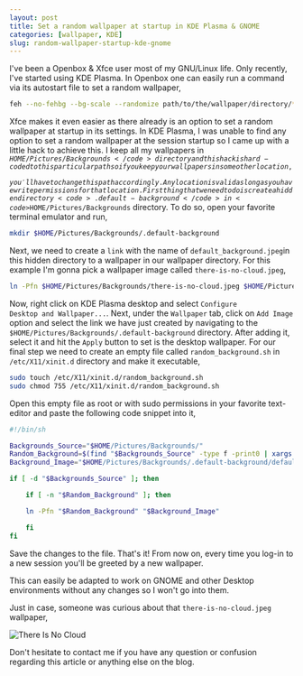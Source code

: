 ```yaml
---
layout: post
title: Set a random wallpaper at startup in KDE Plasma & GNOME
categories: [wallpaper, KDE]
slug: random-wallpaper-startup-kde-gnome
---
```


I've been a Openbox & Xfce user most of my GNU/Linux life. Only recently, I've started using KDE Plasma. In Openbox one can easily run a command via its autostart file to set a random wallpaper,

```bash
feh --no-fehbg --bg-scale --randomize path/to/the/wallpaper/directory/* &
```

Xfce makes it even easier as there already is an option to set a random wallpaper at startup in its settings.
In KDE Plasma, I was unable to find any option to set a random wallpaper at the session startup so I came up with a little hack to achieve this.
I keep all my wallpapers in <code>$HOME/Pictures/Backgrounds</code> directory and this hack is hard-coded to this particular path so if you keep your wallpapers in some other location, you'll have to change this path accordingly. Any location is valid as long as you have write permissions for that location.
First thing that we need to do is create a hidden directory <code>.default-background</code> in <code>$HOME/Pictures/Backgrounds</code> directory. To do so, open your favorite terminal emulator and run,

```bash
mkdir $HOME/Pictures/Backgrounds/.default-background
```

Next, we need to create a <code>link</code> with the name of <code>default_background.jpeg</code>in this hidden directory to a wallpaper in our wallpaper directory. For this example I'm gonna pick a wallpaper image called <code>there-is-no-cloud.jpeg</code>,

```bash
ln -Pfn $HOME/Pictures/Backgrounds/there-is-no-cloud.jpeg $HOME/Pictures/Backgrounds/.default-background/default_background.jpeg
```

Now, right click on KDE Plasma desktop and select <code>Configure Desktop and Wallpaper...</code>. Next, under the <code>Wallpaper</code> tab, click on <code>Add Image</code> option and select the link we have just created by navigating to the <code>$HOME/Pictures/Backgrounds/.default-background</code> directory. After adding it, select it and hit the <code>Apply</code> button to set is the desktop wallpaper.
For our final step we need to create an empty file called <code>random_background.sh</code> in <code>/etc/X11/xinit.d</code> directory and make it executable,

```bash
sudo touch /etc/X11/xinit.d/random_background.sh
sudo chmod 755 /etc/X11/xinit.d/random_background.sh
```

Open this empty file as root or with sudo permissions in your favorite text-editor and paste the following code snippet into it,

```bash
#!/bin/sh

Backgrounds_Source="$HOME/Pictures/Backgrounds/"
Random_Background=$(find "$Backgrounds_Source" -type f -print0 | xargs -0 file --mime-type | grep -F 'image/' | cut -d ':' -f 1 | sort -R | head -n 1)
Background_Image="$HOME/Pictures/Backgrounds/.default-background/default_background.jpeg"

if [ -d "$Backgrounds_Source" ]; then

    if [ -n "$Random_Background" ]; then

	ln -Pfn "$Random_Background" "$Background_Image"

    fi
fi
```

Save the changes to the file.
That's it! From now on, every time you log-in to a new session you'll be greeted by a new wallpaper.

This can easily be adapted to work on GNOME and other Desktop environments without any changes so I won't go into them.

Just in case, someone was curious about that <code>there-is-no-cloud.jpeg</code> wallpaper,

![There Is No Cloud](https://static.fsf.org/nosvn/stickers/thereisnocloud.svg "There Is No Cloud")

Don't hesitate to contact me if you have any question or confusion regarding this article or anything else on the blog.
